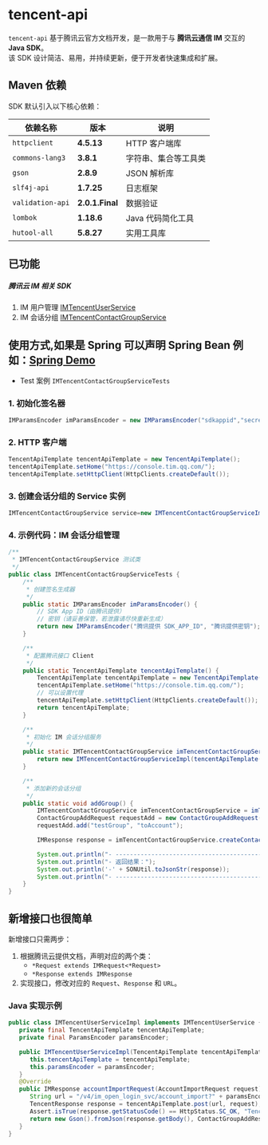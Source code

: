 # tencent-api

`tencent-api` 基于腾讯云官方文档开发，是一款用于与 **腾讯云通信 IM** 交互的 **Java SDK**。  
该 SDK 设计简洁、易用，并持续更新，便于开发者快速集成和扩展。

## Maven 依赖

SDK 默认引入以下核心依赖：

| 依赖名称             | 版本              | 说明          |
|------------------|-----------------|-------------|
| `httpclient`     | **4.5.13**      | HTTP 客户端库   |
| `commons-lang3`  | **3.8.1**       | 字符串、集合等工具类  |
| `gson`           | **2.8.9**       | JSON 解析库    |
| `slf4j-api`      | **1.7.25**      | 日志框架        |
| `validation-api` | **2.0.1.Final** | 数据验证        |
| `lombok`         | **1.18.6**      | Java 代码简化工具 |
| `hutool-all`     | **5.8.27**      | 实用工具库       |

## 已功能

##### 腾讯云 IM 相关 SDK

1. IM 用户管理 [IMTencentUserService](src/main/java/com/tencent/api/module/im/service/IMTencentUserService.java)
2. IM
   会话分组 [IMTencentContactGroupService](src/main/java/com/tencent/api/module/im/service/IMTencentContactGroupService.java)

## 使用方式,如果是 Spring 可以声明 Spring Bean 例如：[Spring Demo](doc/Spring.md)
* Test 案例 `IMTencentContactGroupServiceTests`
### 1. 初始化签名器

```java
IMParamsEncoder imParamsEncoder = new IMParamsEncoder("sdkappid","secretKey");

```

### 2. HTTP 客户端

```java
TencentApiTemplate tencentApiTemplate = new TencentApiTemplate();
tencentApiTemplate.setHome("https://console.tim.qq.com/");
tencentApiTemplate.setHttpClient(HttpClients.createDefault());
```

### 3. 创建会话分组的 Service 实例

```java
IMTencentContactGroupService service=new IMTencentContactGroupServiceImpl(tencentApiTemplate(),imParamsEncoder);
```

### 4. 示例代码：IM 会话分组管理

```java
/**
 * IMTencentContactGroupService 测试类
 */
public class IMTencentContactGroupServiceTests {
    /**
     * 创建签名生成器
     */
    public static IMParamsEncoder imParamsEncoder() {
        // SDK App ID（由腾讯提供）
        // 密钥（请妥善保管，若泄露请尽快重新生成）
        return new IMParamsEncoder("腾讯提供 SDK_APP_ID", "腾讯提供密钥");
    }

    /**
     * 配置腾讯接口 Client
     */
    public static TencentApiTemplate tencentApiTemplate() {
        TencentApiTemplate tencentApiTemplate = new TencentApiTemplate();
        tencentApiTemplate.setHome("https://console.tim.qq.com/");
        // 可以设置代理
        tencentApiTemplate.setHttpClient(HttpClients.createDefault());
        return tencentApiTemplate;
    }

    /**
     * 初始化 IM 会话分组服务
     */
    public static IMTencentContactGroupService imTencentContactGroupService() {
        return new IMTencentContactGroupServiceImpl(tencentApiTemplate(), imParamsEncoder());
    }

    /**
     * 添加新的会话分组
     */
    public static void addGroup() {
        IMTencentContactGroupService imTencentContactGroupService = imTencentContactGroupService();
        ContactGroupAddRequest requestAdd = new ContactGroupAddRequest("administrator", "fromAccount");
        requestAdd.add("testGroup", "toAccount");

        IMResponse response = imTencentContactGroupService.createContactGroup(requestAdd);

        System.out.println("- ------------------------------------------------------------------");
        System.out.println("- 返回结果：");
        System.out.println('-' + SONUtil.toJsonStr(response));
        System.out.println("- ------------------------------------------------------------------");
    }
}
```

## 新增接口也很简单

新增接口只需两步：

1. 根据腾讯云提供文档，声明对应的两个类：
    - `*Request extends IMRequest<*Request>`
    - `*Response extends IMResponse`
2. 实现接口，修改对应的 `Request`、`Response` 和 `URL`。

### Java 实现示例

```java
public class IMTencentUserServiceImpl implements IMTencentUserService {
   private final TencentApiTemplate tencentApiTemplate;
   private final ParamsEncoder paramsEncoder;

   public IMTencentUserServiceImpl(TencentApiTemplate tencentApiTemplate, ParamsEncoder paramsEncoder) {
      this.tencentApiTemplate = tencentApiTemplate;
      this.paramsEncoder = paramsEncoder;
   }
   @Override
   public IMResponse accountImportRequest(AccountImportRequest request) {
      String url = "/v4/im_open_login_svc/account_import?" + paramsEncoder.encode(request.getParams(), request);
      TencentResponse response = tencentApiTemplate.post(url, request);
      Assert.isTrue(response.getStatusCode() == HttpStatus.SC_OK, "Tencent Api 调用错误 status: " + response.getStatusCode() + " body: " + response.getBody());
      return new Gson().fromJson(response.getBody(), ContactGroupAddResponse.class);
   }
}
```

